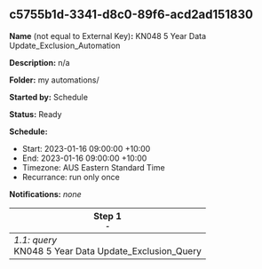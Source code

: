 ## c5755b1d-3341-d8c0-89f6-acd2ad151830

**Name** (not equal to External Key)**:** KN048 5 Year Data Update_Exclusion_Automation

**Description:** n/a

**Folder:** my automations/

**Started by:** Schedule

**Status:** Ready

**Schedule:**

* Start: 2023-01-16 09:00:00 +10:00
* End: 2023-01-16 09:00:00 +10:00
* Timezone: AUS Eastern Standard Time
* Recurrance: run only once

**Notifications:** _none_


| Step 1<br>_<small>-</small>_ |
| --- |
| _1.1: query_<br>KN048 5 Year Data Update_Exclusion_Query |
